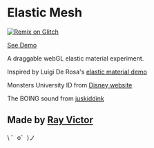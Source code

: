 Elastic Mesh
=========================
[![Remix on Glitch](https://cdn.glitch.com/2703baf2-b643-4da7-ab91-7ee2a2d00b5b%2Fremix-button.svg)](https://glitch.com/edit/#!/remix/monsters-university-id)

[See Demo](https://elastic-card.surge.sh/)

A draggable webGL elastic material experiment.

Inspired by Luigi De Rosa's [elastic material demo](https://twitter.com/luruke/status/847023253503856640)

Monsters University ID from [Disney website](http://create.disney.co.uk/monsters-university/monsters-university-card)

The BOING sound from [juskiddink](https://freesound.org/people/juskiddink/sounds/140867/)

Made by [Ray Victor](https://twitter.com/ray7551)
-------------------

\ ゜o゜)ノ
